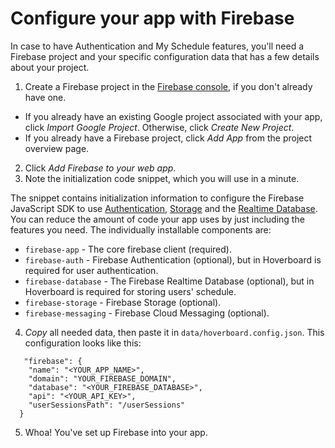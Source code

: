 # Configure your app with Firebase

In case to have Authentication and My Schedule features, you'll need a Firebase project and your specific configuration data that has a few details about your project.

1. Create a Firebase project in the [Firebase console](https://console.firebase.google.com/), if you don't already have one.

- If you already have an existing Google project associated with your app, click *Import Google Project*. Otherwise, click *Create New Project*.
- If you already have a Firebase project, click *Add App* from the project overview page.

2. Click *Add Firebase to your web app*.
3. Note the initialization code snippet, which you will use in a minute.

The snippet contains initialization information to configure the Firebase JavaScript SDK to use [Authentication](https://firebase.google.com/docs/auth/), [Storage](https://firebase.google.com/docs/storage/) and the [Realtime Database](https://firebase.google.com/docs/database/). 
You can reduce the amount of code your app uses by just including the features you need. The individually installable components are:

- `firebase-app` - The core firebase client (required).
- `firebase-auth` - Firebase Authentication (optional), but in Hoverboard is required for user authentication.
- `firebase-database` - The Firebase Realtime Database (optional), but in Hoverboard is required for storing users' schedule.
- `firebase-storage` - Firebase Storage (optional).
- `firebase-messaging` - Firebase Cloud Messaging (optional).

4. *Copy* all needed data, then paste it in `data/hoverboard.config.json`. This configuration looks like this:

```
   "firebase": {
    "name": "<YOUR_APP_NAME>",
    "domain": "YOUR_FIREBASE_DOMAIN",
    "database": "<YOUR_FIREBASE_DATABASE>",
    "api": "<YOUR_API_KEY>",
    "userSessionsPath": "/userSessions"
  }
```

5. Whoa! You've set up Firebase into your app.


